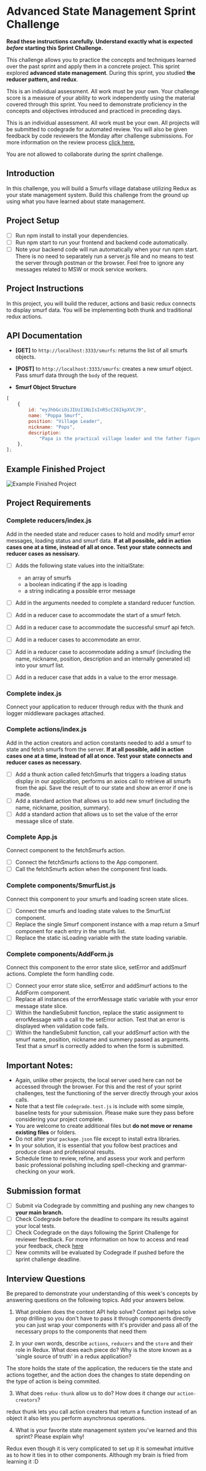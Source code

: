# Advanced State Management Sprint Challenge

**Read these instructions carefully. Understand exactly what is expected _before_ starting this Sprint Challenge.**

This challenge allows you to practice the concepts and techniques learned over the past sprint and apply them in a concrete project. This sprint explored **advanced state management**. During this sprint, you studied **the reducer pattern, and redux**.

This is an individual assessment. All work must be your own. Your challenge score is a measure of your ability to work independently using the material covered through this sprint. You need to demonstrate proficiency in the concepts and objectives introduced and practiced in preceding days.

This is an individual assessment. All work must be your own. All projects will be submitted to codegrade for automated review. You will also be given feedback by code reviewers the Monday after challenge submissions. For more information on the review process [click here.](https://www.notion.so/lambdaschool/How-to-View-Feedback-in-CodeGrade-c5147cee220c4044a25de28bcb6bb54a)

You are not allowed to collaborate during the sprint challenge.

## Introduction

In this challenge, you will build a Smurfs village database utilizing Redux as your state management system. Build this challenge from the ground up using what you have learned about state management.

## Project Setup

-   [ ] Run npm install to install your dependencies.
-   [ ] Run npm start to run your frontend and backend code automatically.
-   [ ] Note your backend code will run automatically when your run npm start. There is no need to separately run a server.js file and no means to test the server through postman or the browser. Feel free to ignore any messages related to MSW or mock service workers.

## Project Instructions

In this project, you will build the reducer, actions and basic redux connects to display smurf data. You will be implementing both thunk and traditional redux actions.

## API Documentation

-   **[GET]** to `http://localhost:3333/smurfs`: returns the list of all smurfs objects.
-   **[POST]** to `http://localhost:3333/smurfs`: creates a new smurf object. Pass smurf data through the `body` of the request.

-   **Smurf Object Structure**

```js
[
    {
        id: "eyJhbGciOiJIUzI1NiIsInR5cCI6IkpXVCJ9",
        name: "Poppa Smurf",
        position: "Village Leader",
        nickname: "Pops",
        description:
            "Papa is the practical village leader and the father figure of 100 or so young Smurfs. He is easily identified by his red Smurf hat, pants, and a shortly-trimmed white beard and moustache.",
    },
];
```

## Example Finished Project

![Example Finished Project](./project_example.gif)

## Project Requirements

### Complete reducers/index.js

Add in the needed state and reducer cases to hold and modify smurf error messages, loading status and smurf data. **If at all possible, add in action cases one at a time, instead of all at once. Test your state connects and reducer cases as nessisary.**

-   [ ] Adds the following state values into the initialState:

    -   an array of smurfs
    -   a boolean indicating if the app is loading
    -   a string indicating a possible error message

-   [ ] Add in the arguments needed to complete a standard reducer function.
-   [ ] Add in a reducer case to accommodate the start of a smurf fetch.
-   [ ] Add in a reducer case to accommodate the successful smurf api fetch.
-   [ ] Add in a reducer cases to accommodate an error.
-   [ ] Add in a reducer case to accommodate adding a smurf (including the name, nickname, position, description and an internally generated id) into your smurf list.
-   [ ] Add in a reducer case that adds in a value to the error message.

### Complete index.js

Connect your application to reducer through redux with the thunk and logger middleware packages attached.

### Complete actions/index.js

Add in the action creators and action constants needed to add a smurf to state and fetch smurfs from the server. **If at all possible, add in action cases one at a time, instead of all at once. Test your state connects and reducer cases as necessary.**

-   [ ] Add a thunk action called fetchSmurfs that triggers a loading status display in our application, performs an axios call to retrieve all smurfs from the api. Save the result of to our state and show an error if one is made.
-   [ ] Add a standard action that allows us to add new smurf (including the name, nickname, position, summary).
-   [ ] Add a standard action that allows us to set the value of the error message slice of state.

### Complete App.js

Connect component to the fetchSmurfs action.

-   [ ] Connect the fetchSmurfs actions to the App component.
-   [ ] Call the fetchSmurfs action when the component first loads.

### Complete components/SmurfList.js

Connect this component to your smurfs and loading screen state slices.

-   [ ] Connect the smurfs and loading state values to the SmurfList component.
-   [ ] Replace the single Smurf component instance with a map return a Smurf component for each entry in the smurfs list.
-   [ ] Replace the static isLoading variable with the state loading variable.

### Complete components/AddForm.js

Connect this component to the error state slice, setError and addSmurf actions. Complete the form handling code.

-   [ ] Connect your error state slice, setError and addSmurf actions to the AddForm component.
-   [ ] Replace all instances of the errorMessage static variable with your error message state slice.
-   [ ] Within the handleSubmit function, replace the static assignment to errorMessage with a call to the setError action. Test that an error is displayed when validation code fails.
-   [ ] Within the handleSubmit function, call your addSmurf action with the smurf name, position, nickname and summery passed as arguments. Test that a smurf is correctly added to when the form is submitted.

## Important Notes:

-   Again, unlike other projects, the local server used here can not be accessed through the browser. For this and the rest of your sprint challenges, test the functioning of the server directly through your axios calls.
-   Note that a test file `codegrade.test.js` is include with some simple, baseline tests for your submission. Please make sure they pass before considering your project complete.
-   You are welcome to create additional files but **do not move or rename existing files** or folders.
-   Do not alter your `package.json` file except to install extra libraries.
-   In your solution, it is essential that you follow best practices and produce clean and professional results.
-   Schedule time to review, refine, and assess your work and perform basic professional polishing including spell-checking and grammar-checking on your work.

## Submission format

-   [ ] Submit via Codegrade by committing and pushing any new changes to **your main branch.**
-   [ ] Check Codegrade before the deadline to compare its results against your local tests.
-   [ ] Check Codegrade on the days following the Sprint Challenge for reviewer feedback. For more information on how to access and read your feedback, check [here](https://www.notion.so/lambdaschool/How-to-View-Feedback-in-CodeGrade-c5147cee220c4044a25de28bcb6bb54a)
-   [ ] New commits will be evaluated by Codegrade if pushed before the sprint challenge deadline.

## Interview Questions

Be prepared to demonstrate your understanding of this week's concepts by answering questions on the following topics. Add your answers below.

1. What problem does the context API help solve?
   Context api helps solve prop drilling so you don't have to pass it through components directly you can just wrap your components with it's provider and pass all of the necessary props to the components that need them

2. In your own words, describe `actions`, `reducers` and the `store` and their role in Redux. What does each piece do? Why is the store known as a 'single source of truth' in a redux application?

The store holds the state of the application, the reducers tie the state and actions together, and the action does the changes to state depending on the type of action is being commited.

3. What does `redux-thunk` allow us to do? How does it change our `action-creators`?

redux thunk lets you call action creaters that return a function instead of an object
it also lets you perform asynchronus operations.

4. What is your favorite state management system you've learned and this sprint? Please explain why!

Redux even though it is very complicated to set up it is somewhat intuitive as to how it ties in to other components. Although my brain is fried from learning it :D
